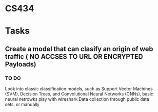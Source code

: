 # CS434
# Tasks
## Create a model that can clasify an origin of web traffic ( NO ACCSES TO URL OR ENCRYPTED Payloads)
### TO DO  
Look into classic classification models, such as Support Vector Machines (SVM), Decision Trees, and Convolutional Neural Networks (CNNs), basic neural netrowks 
play with wireshark
Data collection through public data sets, or manually 

     
